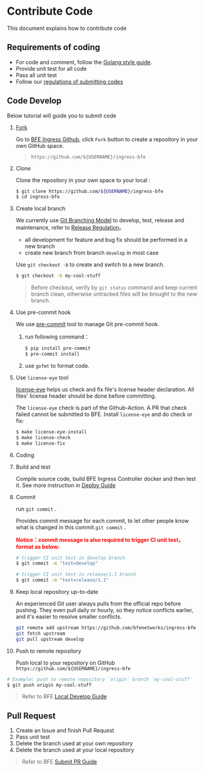 # Contribute Code
This document explains how to contribute code

## Requirements of coding
- For code and comment, follow the [Golang style guide](https://github.com/golang/go/wiki/Style).
- Provide unit test for all code
- Pass all unit test
- Follow our [regulations of submitting codes](https://www.bfe-networks.net/en_us/development/submit_pr_guide/)

## Code Develop
Below tutorial will guide you to submit code

1. [Fork](https://help.github.com/articles/fork-a-repo/)
   
    Go to [BFE Ingress Github][], click `Fork` button to create a repository in your own GitHub space.
    
    >  `https://github.com/${USERNAME}/ingress-bfe`
    
2. Clone
   
    Clone the repository  in your own space to your local :
    ```bash
    $ git clone https://github.com/${USERNAME}/ingress-bfe
    $ cd ingress-bfe
    ```
   
3. Create local branch
   
    We currently use [Git Branching Model][] to develop, test, release and maintenance, refer to [Release Regulation][]。
    * all development for feature and bug fix should be performed in a new branch
    * create new branch from branch `develop` in most case

    Use `git checkout -b` to create and switch to a new branch.
    ```bash
    $ git checkout -b my-cool-stuff
    ```
    
    > Before checkout, verify by `git status` command and keep current branch clean, 
    > otherwise untracked files will be brought to the new branch. 
    
4. Use pre-commit hook

    We use [pre-commit][] tool to manage Git pre-commit hook. 

    1. run following command：
        ```bash
        $ pip install pre-commit
        $ pre-commit install
        ```
    2. use  `gofmt` to format code.
   

5. Use `license-eye` tool

   [license-eye](http://github.com/apache/skywalking-eyes) helps us check and fix file's license header declaration. All files' license header should be done before committing.

   The `license-eye` check is part of the Github-Action. A PR that check failed cannot be submitted to BFE. Install `license-eye` and do check or fix:

   ```bash
   $ make license-eye-install
   $ make license-check
   $ make license-fix
   ```

6. Coding

7. Build and test

    Compile source code, build BFE Ingress Controller docker and then test it.
See more instruction in [Deploy Guide](../deployment.md)
    
8. Commit

    run `git commit` .

    Provides commit message for each commit, to let other people know what is changed in this commit.`git commit` .
    
    <b> <font color="red">Notice：commit message is also required to trigger CI unit test，format as below:</font> </b>
    
    ```bash
    # trigger CI unit test in develop branch
    $ git commit -m "test=develop"
    
    # trigger CI unit test in release/1.1 branch
    $ git commit -m "test=release/1.1"
    ```
    
9. Keep local repository up-to-date

    An experienced Git user always pulls from the official repo before pushing. 
They even pull daily or hourly, so they notice conflicts earlier, and it's easier to resolve smaller conflicts.
    ```bash
    git remote add upstream https://github.com/bfenetworks/ingress-bfe
    git fetch upstream
    git pull upstream develop
    ```

10. Push to remote repository

     Push local to your repository on GitHub `https://github.com/${USERNAME}/ingress-bfe`

```bash
# Example: push to remote repository `origin` branch `my-cool-stuff`
$ git push origin my-cool-stuff
```

> Refer to BFE [Local Develop Guide](https://www.bfe-networks.net/en_us/development/local_dev_guide/)

## Pull Request

1. Create an Issue and finish Pull Request
2. Pass unit test
3. Delete the branch used at your own repository
4. Delete the branch used at your local repository

> Refer to BFE [Submit PR Guide][submit PR guide]

[BFE Ingress Github]: https://github.com/bfenetworks/ingress-bfe
[Git Branching Model]: http://nvie.com/posts/a-successful-git-branching-model/
[Release Regulation]: https://github.com/bfenetworks/bfe/blob/develop/docs/en_us/development/release_regulation.md
[pre-commit]: http://pre-commit.com/
[git remote]: https://git-scm.com/docs/git-remote
[submit PR guide]: https://www.bfe-networks.net/en_us/development/submit_pr_guide/